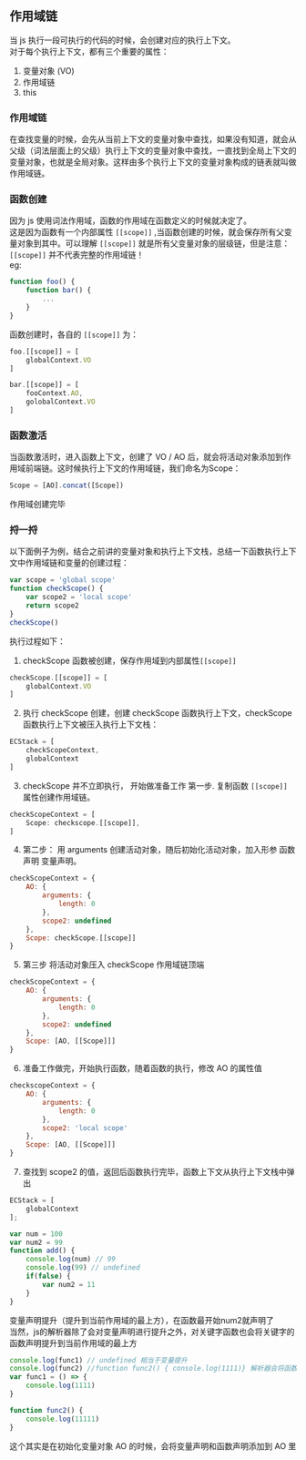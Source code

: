 ## 作用域链
当 js 执行一段可执行的代码的时候，会创建对应的执行上下文。<br>
对于每个执行上下文，都有三个重要的属性：
1. 变量对象 (VO)
2. 作用域链
3. this

### 作用域链
在查找变量的时候，会先从当前上下文的变量对象中查找，如果没有知道，就会从父级（词法层面上的父级）执行上下文的变量对象中查找，一直找到全局上下文的变量对象，也就是全局对象。这样由多个执行上下文的变量对象构成的链表就叫做作用域链。
### 函数创建
因为 js 使用词法作用域，函数的作用域在函数定义的时候就决定了。<br>
这是因为函数有一个内部属性 `[[scope]]` ,当函数创建的时候，就会保存所有父变量对象到其中。可以理解 `[[scope]]` 就是所有父变量对象的层级链，但是注意：`[[scope]]` 并不代表完整的作用域链！<br>
eg:
```js
function foo() {
    function bar() {
        ...
    }
}
```
函数创建时，各自的 `[[scope]]` 为：
```js
foo.[[scope]] = [
    globalContext.VO
]

bar.[[scope]] = [
    fooContext.AO,
    golobalContext.VO
]
```
### 函数激活
当函数激活时，进入函数上下文，创建了 VO / AO 后，就会将活动对象添加到作用域前端链。这时候执行上下文的作用域链，我们命名为Scope：
```js
Scope = [AO].concat([Scope])
```
作用域创建完毕
### 捋一捋
以下面例子为例，结合之前讲的变量对象和执行上下文栈，总结一下函数执行上下文中作用域链和变量的创建过程：
```js
var scope = 'global scope'
function checkScope() {
    var scope2 = 'local scope'
    return scope2
}
checkScope()
```
执行过程如下：
1. checkScope 函数被创建，保存作用域到内部属性`[[scope]]`
```js
checkScope.[[scope]] = [
    globalContext.VO
]
```
2. 执行 checkScope 创建，创建 checkScope 函数执行上下文，checkScope 函数执行上下文被压入执行上下文栈：
```js
ECStack = [
    checkScopeContext,
    globalContext
]
```
3. checkScope 并不立即执行， 开始做准备工作 第一步. 复制函数 `[[scope]]` 属性创建作用域链。
```js
checkScopeContext = [
    Scope: checkscope.[[scope]],
]
```
4. 第二步： 用 arguments 创建活动对象，随后初始化活动对象，加入形参 函数声明 变量声明。
```js
checkScopeContext = {
    AO: {
        arguments: {
            length: 0
        },
        scope2: undefined
    },
    Scope: checkScope.[[scope]]
}
```
5. 第三步 将活动对象压入 checkScope 作用域链顶端
```js
checkScopeContext = {
    AO: {
        arguments: {
            length: 0
        },
        scope2: undefined
    },
    Scope: [AO, [[Scope]]]
}
```
6. 准备工作做完，开始执行函数，随着函数的执行，修改 AO 的属性值
```js
checkscopeContext = {
    AO: {
        arguments: {
            length: 0
        },
        scope2: 'local scope'
    },
    Scope: [AO, [[Scope]]]
}
```
7. 查找到 scope2 的值，返回后函数执行完毕，函数上下文从执行上下文栈中弹出
```js
ECStack = [
    globalContext
];
```


```js
var num = 100
var num2 = 99
function add() {
    console.log(num) // 99
    console.log(99) // undefined
    if(false) {
        var num2 = 11
    }
}
```
变量声明提升（提升到当前作用域的最上方），在函数最开始num2就声明了<br>
当然，js的解析器除了会对变量声明进行提升之外，对关键字函数也会将关键字的函数声明提升到当前作用域的最上方
```js
console.log(func1) // undefined 相当于变量提升
console.log(func2) //function func2() { console.log(1111)} 解析器会将函数声明提升到最上方
var func1 = () => {
    console.log(1111)
}

function func2() {
    console.log(11111)
}
```
这个其实是在初始化变量对象 AO 的时候，会将变量声明和函数声明添加到 AO 里